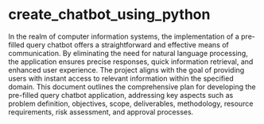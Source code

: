 # create_chatbot_using_python
In the realm of computer information systems, the implementation of a pre-filled query chatbot offers a straightforward and effective means of communication. By eliminating the need for natural language processing, the application ensures precise responses, quick information retrieval, and enhanced user experience. The project aligns with the goal of providing users with instant access to relevant information within the specified domain.
This document outlines the comprehensive plan for developing the pre-filled query chatbot application, addressing key aspects such as problem definition, objectives, scope, deliverables, methodology, resource requirements, risk assessment, and approval processes.
